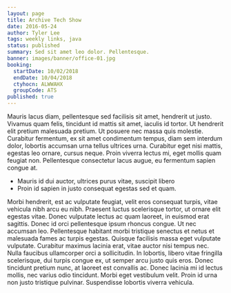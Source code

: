 ```yaml
---
layout: page
title: Archive Tech Show
date: 2016-05-24
author: Tyler Lee
tags: weekly links, java
status: published
summary: Sed sit amet leo dolor. Pellentesque.
banner: images/banner/office-01.jpg
booking:
  startDate: 10/02/2018
  endDate: 10/04/2018
  ctyhocn: ALWWAHX
  groupCode: ATS
published: true
---
```

Mauris lacus diam, pellentesque sed facilisis sit amet, hendrerit ut justo. Vivamus quam felis, tincidunt id mattis sit amet, iaculis id tortor. Ut hendrerit elit pretium malesuada pretium. Ut posuere nec massa quis molestie. Curabitur fermentum, ex sit amet condimentum tempus, diam sem interdum dolor, lobortis accumsan urna tellus ultrices urna. Curabitur eget nisi mattis, egestas leo ornare, cursus neque. Proin viverra lectus mi, eget mollis quam feugiat non. Pellentesque consectetur lacus augue, eu fermentum sapien congue at.

* Mauris id dui auctor, ultrices purus vitae, suscipit libero
* Proin id sapien in justo consequat egestas sed et quam.

Morbi hendrerit, est ac vulputate feugiat, velit eros consequat turpis, vitae vehicula nibh arcu eu nibh. Praesent luctus scelerisque tortor, ut ornare elit egestas vitae. Donec vulputate lectus ac quam laoreet, in euismod erat sagittis. Donec id orci pellentesque ipsum rhoncus congue. Ut nec accumsan leo. Pellentesque habitant morbi tristique senectus et netus et malesuada fames ac turpis egestas. Quisque facilisis massa eget vulputate vulputate. Curabitur maximus lacinia erat, vitae auctor nisi tempus nec. Nulla faucibus ullamcorper orci a sollicitudin. In lobortis, libero vitae fringilla scelerisque, dui turpis congue ex, ut semper arcu justo quis eros. Donec tincidunt pretium nunc, at laoreet est convallis ac. Donec lacinia mi id lectus mollis, nec varius odio tincidunt. Morbi eget vestibulum velit. Proin id urna non justo tristique pulvinar. Suspendisse lobortis viverra vehicula.
